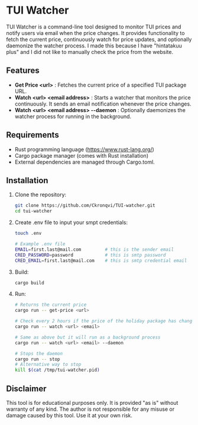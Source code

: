 # TUI Watcher

TUI Watcher is a command-line tool designed to monitor TUI prices and notify users via email when the price changes. It provides functionality to fetch the current price, continuously watch for price updates, and optionally daemonize the watcher process. I made this because I have "hintatakuu plus" and I did not like to manually check the price from the website.

## Features

- **Get Price \<url\>** : Fetches the current price of a specified TUI package URL.
- **Watch \<url\> \<email address\>** : Starts a watcher that monitors the price continuously. It sends an email notification whenever the price changes.
- **Watch \<url\> \<email address\> --daemon** : Optionally daemonizes the watcher process for running in the background.

## Requirements

- Rust programming language (https://www.rust-lang.org/)
- Cargo package manager (comes with Rust installation)
- External dependencies are managed through Cargo.toml.

## Installation

1. Clone the repository:
   ```bash
   git clone https://github.com/Ckronqvi/TUI-watcher.git
   cd tui-watcher
   ```
2. Create .env file to input your smpt credentials:

   ```bash
   touch .env

   # Example .env file
   EMAIL=first.last@mail.com         # this is the sender email
   CRED_PASSWORD=password            # this is smtp password
   CRED_EMAIL=first.last@mail.com    # this is smtp credential email
   ```

3. Build:
   ```bash
   cargo build
   ```
4. Run:

   ```bash
   # Returns the current price
   cargo run -- get-price <url>

   # Check every 2 hours if the price of the holiday package has changed. It will notify you via email if any change occurs.
   cargo run -- watch <url> <email>

   # Same as above but it will run as a background process
   cargo run -- watch <url> <email> --daemon

   # Stops the daemon
   cargo run -- stop
   # Alternative way to stop
   kill $(cat /tmp/tui-watcher.pid)
   ```

## Disclaimer

This tool is for educational purposes only. It is provided "as is" without warranty of any kind. The author is not responsible for any misuse or damage caused by this tool. Use it at your own risk.
